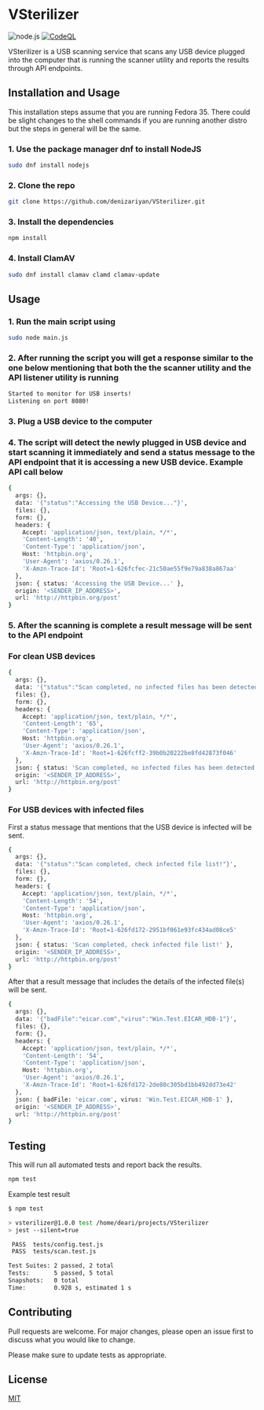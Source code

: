 # VSterilizer

![node.js](https://github.com/denizariyan/VSterilizer/actions/workflows/node.js.yml/badge.svg)
[![CodeQL](https://github.com/denizariyan/VSterilizer/actions/workflows/codeql-analysis.yml/badge.svg)](https://github.com/denizariyan/VSterilizer/actions/workflows/codeql-analysis.yml)

VSterilizer is a USB scanning service that scans any USB device plugged into the computer that is running the scanner utility and reports the results through API endpoints.

## Installation and Usage

This installation steps assume that you are running Fedora 35. There could be slight changes to the shell commands if you are running another distro but the steps in general will be the same.

### 1. Use the package manager dnf to install NodeJS

```bash
sudo dnf install nodejs
```

### 2. Clone the repo

```bash
git clone https://github.com/denizariyan/VSterilizer.git
```

### 3. Install the dependencies

```bash
npm install
```

### 4. Install ClamAV

```bash
sudo dnf install clamav clamd clamav-update
```

## Usage

### 1. Run the main script using

```bash
sudo node main.js
```

### 2. After running the script you will get a response similar to the one below mentioning that both the the scanner utility and the API listener utility is running

```bash
Started to monitor for USB inserts!
Listening on port 8080!
```

### 3. Plug a USB device to the computer

### 4. The script will detect the newly plugged in USB device and start scanning it immediately and send a status message to the API endpoint that it is accessing a new USB device. Example API call below

```bash
{
  args: {},
  data: '{"status":"Accessing the USB Device..."}',
  files: {},
  form: {},
  headers: {
    Accept: 'application/json, text/plain, */*',
    'Content-Length': '40',
    'Content-Type': 'application/json',
    Host: 'httpbin.org',
    'User-Agent': 'axios/0.26.1',
    'X-Amzn-Trace-Id': 'Root=1-626fcfec-21c50ae55f9e79a838a867aa'
  },
  json: { status: 'Accessing the USB Device...' },
  origin: '<SENDER_IP_ADDRESS>',
  url: 'http://httpbin.org/post'
}
```

### 5. After the scanning is complete a result message will be sent to the API endpoint

### For clean USB devices

```bash
{
  args: {},
  data: '{"status":"Scan completed, no infected files has been detected."}',
  files: {},
  form: {},
  headers: {
    Accept: 'application/json, text/plain, */*',
    'Content-Length': '65',
    'Content-Type': 'application/json',
    Host: 'httpbin.org',
    'User-Agent': 'axios/0.26.1',
    'X-Amzn-Trace-Id': 'Root=1-626fcff2-39b0b20222be8fd42873f046'
  },
  json: { status: 'Scan completed, no infected files has been detected.' },
  origin: '<SENDER_IP_ADDRESS>',
  url: 'http://httpbin.org/post'
}
```

### For USB devices with infected files

First a status message that mentions that the USB device is infected will be sent.

```bash
{
  args: {},
  data: '{"status":"Scan completed, check infected file list!"}',
  files: {},
  form: {},
  headers: {
    Accept: 'application/json, text/plain, */*',
    'Content-Length': '54',
    'Content-Type': 'application/json',
    Host: 'httpbin.org',
    'User-Agent': 'axios/0.26.1',
    'X-Amzn-Trace-Id': 'Root=1-626fd172-2951bf061e93fc434ad08ce5'
  },
  json: { status: 'Scan completed, check infected file list!' },
  origin: '<SENDER_IP_ADDRESS>',
  url: 'http://httpbin.org/post'
}
```

After that a result message that includes the details of the infected file(s) will be sent.

```bash
{
  args: {},
  data: '{"badFile":"eicar.com","virus":"Win.Test.EICAR_HDB-1"}',
  files: {},
  form: {},
  headers: {
    Accept: 'application/json, text/plain, */*',
    'Content-Length': '54',
    'Content-Type': 'application/json',
    Host: 'httpbin.org',
    'User-Agent': 'axios/0.26.1',
    'X-Amzn-Trace-Id': 'Root=1-626fd172-2de80c305bd1bb492dd73e42'
  },
  json: { badFile: 'eicar.com', virus: 'Win.Test.EICAR_HDB-1' },
  origin: '<SENDER_IP_ADDRESS>',
  url: 'http://httpbin.org/post'
}
```

## Testing

This will run all automated tests and report back the results.

```bash
npm test
```

Example test result

```bash
$ npm test

> vsterilizer@1.0.0 test /home/deari/projects/VSterilizer
> jest --silent=true

 PASS  tests/config.test.js
 PASS  tests/scan.test.js

Test Suites: 2 passed, 2 total
Tests:       5 passed, 5 total
Snapshots:   0 total
Time:        0.928 s, estimated 1 s
```

## Contributing

Pull requests are welcome. For major changes, please open an issue first to discuss what you would like to change.

Please make sure to update tests as appropriate.

## License

[MIT](https://github.com/denizariyan/VSterilizer/blob/master/LICENSE)
